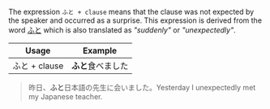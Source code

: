 The expression `ふと + clause` means that the clause was not expected by the speaker and occurred as a surprise. This expression is derived from the word [ふと](w1493240) which is also translated as *"suddenly"* or *"unexpectedly"*.

|Usage|Example|
|-|-|
|ふと + clause|**ふと**食べました|

>昨日、**ふと**日本語の先生に会いました。Yesterday I unexpectedly met my Japanese teacher.